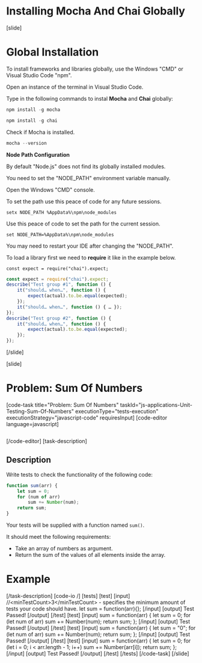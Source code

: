 # Installing Mocha And Chai Globally

[slide]

# Global Installation

To install frameworks and libraries globally, use the Windows "CMD" or Visual Studio Code "npm".

Open an instance of the terminal in Visual Studio Code.

Type in the following commands to instal **Mocha** and **Chai** globally:

```js
npm install -g mocha
```

```js
npm install -g chai
```

Check if Mocha is installed.

```js
mocha --version
```

**Node Path Configuration**

By default "Node.js" does not find its globally installed modules.

You need to set the "NODE_PATH" environment variable manually.

Open the Windows "CMD" console.

To set the path use this peace of code for any future sessions.

`setx NODE_PATH %AppData%\npm\node_modules`

Use this peace of code to set the path for the current session.

`set NODE_PATH=%AppData%\npm\node_modules`

You may need to restart your IDE after changing the "NODE_PATH".

To load a library first we need to **require** it like in the example below.

`const expect = require("chai").expect;`

```js
const expect = require("chai").expect;
describe("Test group #1", function () {
    it("should… when…", function () {
        expect(actual).to.be.equal(expected);
    });
    it("should… when…", function () { … });
});
describe("Test group #2", function () {
    it("should… when…", function () {
        expect(actual).to.be.equal(expected);
    });
});
```

[/slide]

[slide]
# Problem: Sum Of Numbers
[code-task title="Problem: Sum Of Numbers" taskId="js-applications-Unit-Testing-Sum-Of-Numbers" executionType="tests-execution" executionStrategy="javascript-code" requiresInput]
[code-editor language=javascript]

```

```
[/code-editor]
[task-description]
## Description

Write tests to check the functionality of the following code:

```js
function sum(arr) {
    let sum = 0;
    for (num of arr)
        sum += Number(num);
    return sum;
}
```

Your tests will be supplied with a function named `sum()`. 

It should meet the following requirements:
- Take an array of numbers as argument.
- Return the sum of the values of all elements inside the array.

# Example

[/task-description]
[code-io /]
[tests]
[test]
[input]
//\<minTestCount\>3\</minTestCount\> - specifies the minimum amount of tests your code should have.
let sum = function(arr)\{\};
[/input]
[output]
Test Passed!
[/output]
[/test]
[test]
[input]
sum = function(arr) \{
    let sum = 0;
    for (let num of arr)
        sum += Number(num);
    return sum;
\};
[/input]
[output]
Test Passed!
[/output]
[/test]
[test]
[input]
sum = function(arr) \{
    let sum = "0";
    for (let num of arr)
        sum += Number(num);
    return sum;
\};
[/input]
[output]
Test Passed!
[/output]
[/test]
[test]
[input]
sum = function(arr) \{
    let sum = 0;
    for (let i = 0; i \< arr.length - 1; i++)
        sum += Number(arr\[i\]);
    return sum;
\};
[/input]
[output]
Test Passed!
[/output]
[/test]
[/tests]
[/code-task]
[/slide]



